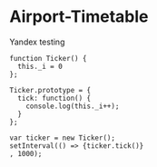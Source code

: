 # Airport-Timetable
Yandex testing


```
function Ticker() {
  this._i = 0
};

Ticker.prototype = {
  tick: function() {
    console.log(this._i++);
  }
};

var ticker = new Ticker();
setInterval(() => {ticker.tick()}
, 1000);
```
